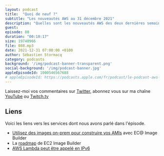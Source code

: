 ```yaml
---
layout: podcast
title:  "Quoi de neuf ?"
subtitle: "Les nouveautés AWS au 31 décembre 2021"
description: "Quelles sont les nouveautés AWS des deux dernières semaines ? Dans cet épisode, nous concluons l'année 2021 en célébrant 3 ans de podcast et près de 200000 téléchargements. Nous revenons sur une ou deux nouveautés annoncées les derniers jours concernant EC2 Image Builder et Lambda qui peut être appelé en IPv6"
guest:
episode: 88
duration: "00:10:17"
size: 19740966
file: 088.mp3
date: 2021-12-31 07:00:00 +0100  
author: Sébastien Stormacq
category: podcasts
background: '/img/podcast-banner-transparent.png'
social-background: '/img/podcast-banner.jpg'
appleEpisodeId: 1000546567688
# appleEpisodeId: https://podcasts.apple.com/fr/podcast/le-podcast-aws-en-français/id1452118442
---
```


Laissez-moi vos commentaires sur [Twitter](https://twitter.com/sebsto), abonnez vous sur ma chaîne [YouTube](https://www.youtube.com/sebsto) ou [Twitch.tv](https://www.twitch.tv/sebAWS)

## Liens

Voici les liens vers les services dont nous avons parlé dans l'épisode.

- [Utilisez des images on-prem pour construire vos AMIs](https://docs.aws.amazon.com/imagebuilder/latest/userguide/vm-import-export.html) avec EC@ Image Builder
- La [roadmap](https://github.com/aws/ec2-image-builder-roadmap/projects/3) de EC2 Image Builder
- [AWS Lambda peut être appelé en IPv6](https://aws.amazon.com/about-aws/whats-new/2021/12/aws-lambda-ipv6-endpoints-inbound-connections/)